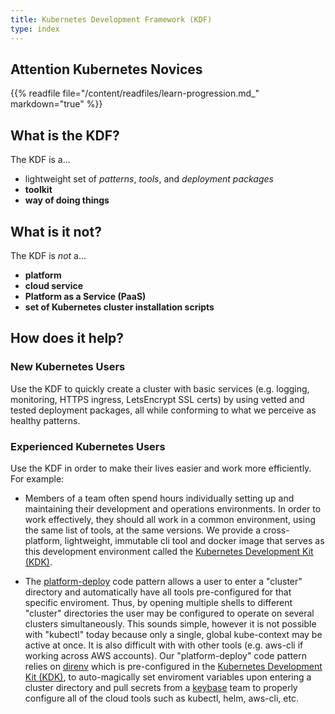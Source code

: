 ```yaml
---
title: Kubernetes Development Framework (KDF)
type: index
---
```


## Attention Kubernetes Novices

{{% readfile file="/content/readfiles/learn-progression.md_" markdown="true" %}}

## What is the KDF?

The KDF is a...

- lightweight set of *patterns*, *tools*, and *deployment packages*
- **toolkit**
- **way of doing things**

## What is it not?

The KDF is _not_ a...

- **platform**
- **cloud service**
- **Platform as a Service (PaaS)**
- **set of Kubernetes cluster installation scripts**

## How does it help?

### New Kubernetes Users

Use the KDF to quickly create a cluster with
basic services (e.g. logging, monitoring, HTTPS ingress, LetsEncrypt SSL certs)
by using vetted and tested deployment packages, all while conforming to what we
perceive as healthy patterns.

### Experienced Kubernetes Users

Use the KDF in order to make their
lives easier and work more efficiently.  For example:

  * Members of a team often spend hours individually setting up and maintaining
    their development and operations environments.  In order to work
    effectively, they should all work in a common environment, using the same
    list of tools, at the same versions.  We provide a cross-platform,
    lightweight, immutable cli tool and docker image that serves as this
    development environment called the [Kubernetes Development Kit
    (KDK)](https://github.com/cisco-sso/kdk).

  * The [platform-deploy](https://github.com/cisco-sso/k8s-deploy) code pattern
    allows a user to enter a "cluster" directory and automatically have all
    tools pre-configured for that specific enviroment.  Thus, by opening
    multiple shells to different "cluster" directories the user may be
    configured to operate on several clusters simultaneously.  This sounds
    simple, however it is not possible with "kubectl" today because only a
    single, global kube-context may be active at once.  It is also difficult
    with with other tools (e.g. aws-cli if working across AWS accounts).  Our
    "platform-deploy" code pattern relies on
    [direnv](https://github.com/direnv/direnv) which is pre-configured in the
    [Kubernetes Development Kit (KDK)](https://github.com/cisco-sso/kdk), to
    auto-magically set enviroment variables upon entering a cluster directory
    and pull secrets from a [keybase](https://keybase.io/) team to properly
    configure all of the cloud tools such as kubectl, helm, aws-cli, etc.
